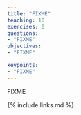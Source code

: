 ```yaml
---
title: "FIXME"
teaching: 10
exercises: 0
questions:
- "FIXME"
objectives:
- "FIXME"

keypoints:
- "FIXME"
---
```

FIXME

{% include links.md %}

